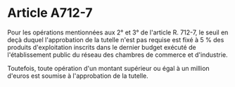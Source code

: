 # Article A712-7

<p>Pour les opérations mentionnées aux 2° et 3° de l'article R. 712-7, le seuil en deçà duquel l'approbation de la tutelle n'est pas requise est fixé à 5 % des produits d'exploitation inscrits dans le dernier budget exécuté de l'établissement public du réseau des chambres de commerce et d'industrie.</p><p> Toutefois, toute opération d'un montant supérieur ou égal à un million d'euros est soumise à l'approbation de la tutelle.</p>